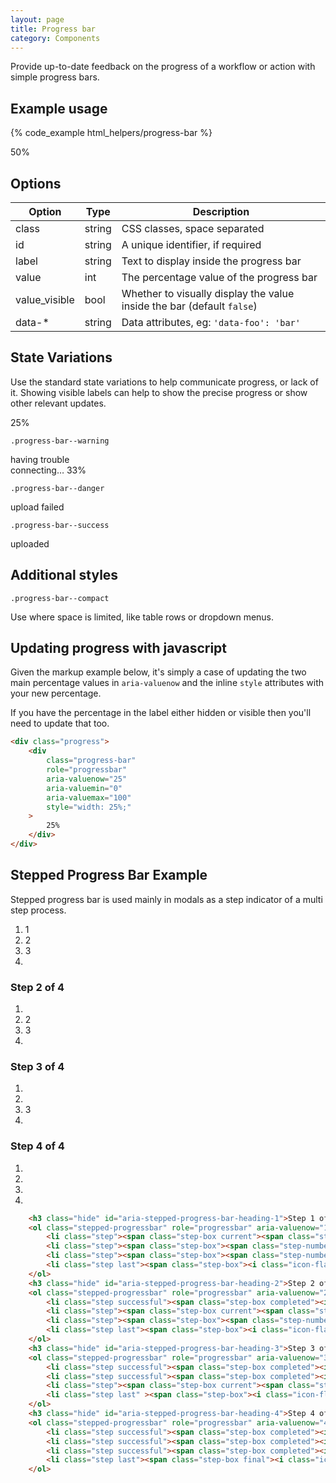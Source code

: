 ```yaml
---
layout: page
title: Progress bar
category: Components
---
```


Provide up-to-date feedback on the progress of a workflow or action with simple
progress bars.

## Example usage

{% code_example html_helpers/progress-bar %}

<div class="pulsar-example">
    <div class="progress">
        <div class="progress-bar" role="progressbar" aria-valuenow="25" aria-valuemin="0" aria-valuemax="100" style="width: 25%;">
            <span class="hide">50%</span>
        </div>
    </div>
</div>

## Options

Option        | Type   | Description
------------- | ------ | -------------------------------------------------------
class         | string | CSS classes, space separated
id            | string | A unique identifier, if required
label         | string | Text to display inside the progress bar
value         | int    | The percentage value of the progress bar
value_visible | bool   | Whether to visually display the value inside the bar (default `false`)
data-*        | string | Data attributes, eg: `'data-foo': 'bar'`

## State Variations

Use the standard state variations to help communicate progress, or lack of it. Showing visible labels can help to show the precise progress or show other relevant updates.

<div class="pulsar-example">
    <div class="progress">
        <div class="progress-bar" role="progressbar" aria-valuenow="25" aria-valuemin="0" aria-valuemax="100" style="width: 25%;">
            25%
        </div>
    </div>
</div>

`.progress-bar--warning`

<div class="pulsar-example">
    <div class="progress">
        <div class="progress-bar progress-bar--warning" role="progressbar" aria-valuenow="33" aria-valuemin="0" aria-valuemax="100" style="width: 33%;">
            having trouble connecting… 33%
        </div>
    </div>
</div>

`.progress-bar--danger`

<div class="pulsar-example">
    <div class="progress">
        <div class="progress-bar progress-bar--danger" role="progressbar" aria-valuenow="80" aria-valuemin="0" aria-valuemax="100" style="width: 80%;">
            upload failed <i class="icon-warning-sign"></i>
        </div>
    </div>
</div>

`.progress-bar--success`

<div class="pulsar-example">
    <div class="progress">
        <div class="progress-bar progress-bar--success" role="progressbar" aria-valuenow="100" aria-valuemin="0" aria-valuemax="100" style="width: 100%;">
            uploaded <i class="icon-ok"></i>
        </div>
    </div>
</div>

## Additional styles

`.progress-bar--compact`

Use where space is limited, like table rows or dropdown menus.

<div class="pulsar-example">
    <div class="progress progress-bar--compact">
        <div class="progress-bar" role="progressbar" aria-valuenow="75" aria-valuemin="0" aria-valuemax="100" style="width: 75%;">
        </div>
    </div>
</div>

## Updating progress with javascript

Given the markup example below, it's simply a case of updating the two main percentage values in `aria-valuenow` and the inline `style` attributes with your new percentage.

If you have the percentage in the label either hidden or visible then you'll need to update that too.

```html
<div class="progress">
    <div
        class="progress-bar"
        role="progressbar"
        aria-valuenow="25"
        aria-valuemin="0"
        aria-valuemax="100"
        style="width: 25%;"
    >
        25%
    </div>
</div>
```

## Stepped Progress Bar Example

Stepped progress bar is used mainly in modals as a step indicator of a multi step process.
<div class="pulsar-example">
    <ol class="stepped-progressbar" role="progressbar" aria-valuenow="1" aria-valuemin="1" aria-valuemax="4" aria-describedby="aria-stepped-progress-bar-heading-1">
        <li class="step"><span class="step-box current"><span class="step-number" aria-hidden="true">1</span></span></li>
        <li class="step"><span class="step-box"><span class="step-number" aria-hidden="true">2</span></span></li>
        <li class="step"><span class="step-box"><span class="step-number" aria-hidden="true">3</span></span></li>
        <li class="step last"><span class="step-box"><i class="icon-flag-checkered" aria-hidden="true"></i></span></li>
    </ol>
    <h3 class="hide" id="aria-stepped-progress-bar-heading-2">Step 2 of 4</h3>
    <ol class="stepped-progressbar" role="progressbar" aria-valuenow="2" aria-valuemin="1" aria-valuemax="4" aria-describedby="aria-stepped-progress-bar-heading-2">
        <li class="step successful"><span class="step-box completed"><i class="icon-ok" aria-hidden="true"></i></span></li>
        <li class="step"><span class="step-box current"><span class="step-number" aria-hidden="true">2</span></span></li>
        <li class="step"><span class="step-box"><span class="step-number" aria-hidden="true">3</span></span></li>
        <li class="step last"><span class="step-box"><i class="icon-flag-checkered" aria-hidden="true"></i></span></li>
    </ol>
    <h3 class="hide" id="aria-stepped-progress-bar-heading-3">Step 3 of 4</h3>
    <ol class="stepped-progressbar" role="progressbar" aria-valuenow="3" aria-valuemin="1" aria-valuemax="4" aria-describedby="aria-stepped-progress-bar-heading-3">
        <li class="step successful"><span class="step-box completed"><i class="icon-ok" aria-hidden="true"></i></span></li>
        <li class="step successful"><span class="step-box completed"><i class="icon-ok" aria-hidden="true"></i></span></li>
        <li class="step"><span class="step-box current"><span class="step-number" aria-hidden="true">3</span></span></li>
        <li class="step last" ><span class="step-box"><i class="icon-flag-checkered" aria-hidden="true"></i></span></li>
    </ol>
    <h3 class="hide" id="aria-stepped-progress-bar-heading-4">Step 4 of 4</h3>
    <ol class="stepped-progressbar" role="progressbar" aria-valuenow="4" aria-valuemin="1" aria-valuemax="4" aria-describedby="aria-stepped-progress-bar-heading-4">
        <li class="step successful"><span class="step-box completed"><i class="icon-ok" aria-hidden="true"></i></span></li>
        <li class="step successful"><span class="step-box completed"><i class="icon-ok" aria-hidden="true"></i></span></li>
        <li class="step successful"><span class="step-box completed"><i class="icon-ok" aria-hidden="true"></i></span></li>
        <li class="step last"><span class="step-box final"><i class="icon-flag-checkered" aria-hidden="true" ></i></span></li>
    </ol>
</div>

```html
    <h3 class="hide" id="aria-stepped-progress-bar-heading-1">Step 1 of 4</h3>
    <ol class="stepped-progressbar" role="progressbar" aria-valuenow="1" aria-valuemin="1" aria-valuemax="4" aria-describedby="aria-stepped-progress-bar-heading-1">
        <li class="step"><span class="step-box current"><span class="step-number" aria-hidden="true">1</span></span></li>
        <li class="step"><span class="step-box"><span class="step-number" aria-hidden="true">2</span></span></li>
        <li class="step"><span class="step-box"><span class="step-number" aria-hidden="true">3</span></span></li>
        <li class="step last"><span class="step-box"><i class="icon-flag-checkered" aria-hidden="true"></i></span></li>
    </ol>
    <h3 class="hide" id="aria-stepped-progress-bar-heading-2">Step 2 of 4</h3>
    <ol class="stepped-progressbar" role="progressbar" aria-valuenow="2" aria-valuemin="1" aria-valuemax="4" aria-describedby="aria-stepped-progress-bar-heading-2">
        <li class="step successful"><span class="step-box completed"><i class="icon-ok" aria-hidden="true"></i></span></li>
        <li class="step"><span class="step-box current"><span class="step-number" aria-hidden="true">2</span></span></li>
        <li class="step"><span class="step-box"><span class="step-number" aria-hidden="true">3</span></span></li>
        <li class="step last"><span class="step-box"><i class="icon-flag-checkered" aria-hidden="true"></i></span></li>
    </ol>
    <h3 class="hide" id="aria-stepped-progress-bar-heading-3">Step 3 of 4</h3>
    <ol class="stepped-progressbar" role="progressbar" aria-valuenow="3" aria-valuemin="1" aria-valuemax="4" aria-describedby="aria-stepped-progress-bar-heading-3">
        <li class="step successful"><span class="step-box completed"><i class="icon-ok" aria-hidden="true"></i></span></li>
        <li class="step successful"><span class="step-box completed"><i class="icon-ok" aria-hidden="true"></i></span></li>
        <li class="step"><span class="step-box current"><span class="step-number" aria-hidden="true">3</span></span></li>
        <li class="step last" ><span class="step-box"><i class="icon-flag-checkered" aria-hidden="true"></i></span></li>
    </ol>
    <h3 class="hide" id="aria-stepped-progress-bar-heading-4">Step 4 of 4</h3>
    <ol class="stepped-progressbar" role="progressbar" aria-valuenow="4" aria-valuemin="1" aria-valuemax="4" aria-describedby="aria-stepped-progress-bar-heading-4">
        <li class="step successful"><span class="step-box completed"><i class="icon-ok" aria-hidden="true"></i></span></li>
        <li class="step successful"><span class="step-box completed"><i class="icon-ok" aria-hidden="true"></i></span></li>
        <li class="step successful"><span class="step-box completed"><i class="icon-ok" aria-hidden="true"></i></span></li>
        <li class="step last"><span class="step-box final"><i class="icon-flag-checkered" aria-hidden="true" ></i></span></li>
    </ol>
```
